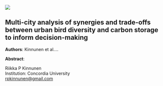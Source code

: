 ![](https://img.shields.io/badge/status-In_review-yellow)

## Multi-city analysis of synergies and trade-offs between urban bird diversity and carbon storage to inform decision-making



**Authors**: Kinnunen et al....

**Abstract**: 


Riikka P Kinnunen  
Institution: Concordia University  
rpkinnunen@gmail.com   